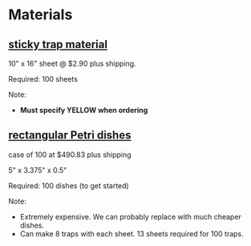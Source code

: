 # Materials

##  [sticky trap material](https://www.alphascents.com/large-10x16-sticky-rectangle-card-trap.html)

10" x 16" sheet @ $2.90 plus shipping. 

Required: 100 sheets

Note: 

* **Must specify YELLOW when ordering**

## [rectangular Petri dishes](https://us.vwr.com/store/product/4679565/nunc-rectangular-dishes-polystyrene-sterile-thermo-scientific)

 case of 100 at $490.83 plus shipping
 
 5" x 3.375" x 0.5" 
 
 Required: 100 dishes (to get started)

Note: 

* Extremely expensive. We can probably replace with much cheaper dishes.
* Can make 8 traps with each sheet. 13 sheets required for 100 traps.
